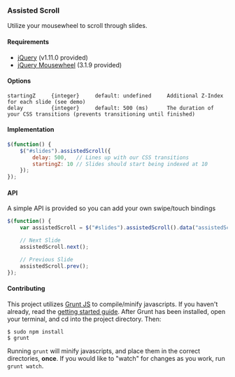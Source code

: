 ### Assisted Scroll
Utilize your mousewheel to scroll through slides.


#### Requirements
* [jQuery](http://code.jquery.com/jquery.min.js) (v1.11.0 provided) 
* [jQuery Mousewheel](https://github.com/brandonaaron/jquery-mousewheel) (3.1.9 provided)


#### Options

	startingZ     {integer}     default: undefined     Additional Z-Index for each slide (see demo)
	delay         {integer}     default: 500 (ms)      The duration of your CSS transitions (prevents transitioning until finished)


#### Implementation
```javascript
$(function() {
    $("#slides").assistedScroll({
    	delay: 500,   // Lines up with our CSS transitions
        startingZ: 10 // Slides should start being indexed at 10
    });
});
```

#### API
A simple API is provided so you can add your own swipe/touch bindings
```javascript
$(function() {
    var assistedScroll = $("#slides").assistedScroll().data("assistedScroll");

    // Next Slide
    assistedScroll.next();

    // Previous Slide
    assistedScroll.prev();
});
```

#### Contributing
This project utilizes [Grunt JS](http://gruntjs.com/) to compile/minify javascripts. If you haven't already, read the [getting started guide](http://gruntjs.com/getting-started). After Grunt has been installed, open your terminal, and cd into the project directory. Then:

```shell
$ sudo npm install
$ grunt
```

Running ``grunt`` will minify javascripts, and place them in the correct directories, **once**. If you would like to "watch" for changes as you work, run ``grunt watch``.
